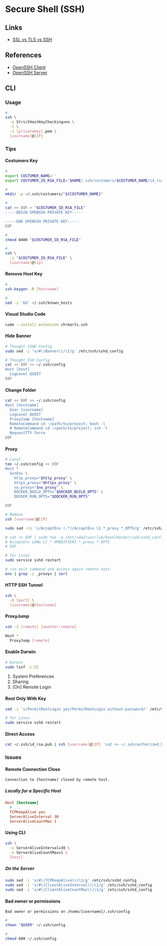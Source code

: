 # Secure Shell (SSH)

## Links

- [SSL vs TLS vs SSH](https://roadmap.sh/guides/ssl-tls-https-ssh)

## References

- [OpenSSH Client](/openssh-client.md)
- [OpenSSH Server](/openssh-server.md)

## CLI

### Usage

```sh
#
ssh \
  -o StrictHostKeyChecking=no \
  -l \
  -i [privatekey].pem \
  [username]@[IP]
```

### Tips

#### Costumers Key

```sh
#
export COSTUMER_NAME=''
export COSTUMER_ID_RSA_FILE="$HOME/.ssh/costumers/$COSTUMER_NAME/id_rsa"

#
mkdir -p ~/.ssh/costumers/"${COSTUMER_NAME}"

#
cat << EOF > "$COSTUMER_ID_RSA_FILE"
-----BEGIN OPENSSH PRIVATE KEY-----

-----END OPENSSH PRIVATE KEY-----
EOF

#
chmod 0400 "$COSTUMER_ID_RSA_FILE"

#
ssh \
  -i "$COSTUMER_ID_RSA_FILE" \
  [username]@[ip]
```

#### Remove Host Key

```sh
#
ssh-keygen -R [hostname]

#
sed -i '6d' ~/.ssh/known_hosts
```

#### Visual Studio Code

```sh
code --install-extension chrmarti.ssh
```

#### Hide Banner

```sh
# Thought SSHD Config
sudo sed -i 's/#\(Banner\)/\1/g' /etc/ssh/sshd_config

# Thought SSH Config
cat << EOF >> ~/.ssh/config
Host [host]
  LogLevel QUIET
EOF
```

#### Change Folder

```sh
cat << EOF >> ~/.ssh/config
Host [hostname]
  User [username]
  LogLevel QUIET
  ProxyJump [hostname]
  RemoteCommand cd ~/path/to/project; bash -l
  # RemoteCommand cd ~/path/to/project; zsh -l
  RequestTTY force
EOF
```

#### Proxy

```sh
# Local
tee ~/.ssh/config << EOF
Host *
  SetEnv \
    http_proxy="$http_proxy" \
    https_proxy="$https_proxy" \
    no_proxy="$no_proxy" \
    DOCKER_BUILD_OPTS="$DOCKER_BUILD_OPTS" \
    DOCKER_RUN_OPTS="$DOCKER_RUN_OPTS"

EOF

# Remove
ssh [username]@[IP]

sudo sed -ri 's/AcceptEnv (.*)/AcceptEnv \1 *_proxy *_OPTS/g' /etc/ssh/sshd_config

# cat << EOF | sudo tee -a /mnt/sda1/var/lib/boot2docker/ssh/sshd_config
# AcceptEnv LANG LC_* XMODIFIERS *_proxy *_OPTS
# EOF

# for Linux
sudo service sshd restart
```

```sh
# run exit command and access again remote host.
env | grep -i _proxy= | sort
```

#### HTTP SSH Tunnel

<!--
https://github.com/mainyaa/RaspberryPi-Mothership/blob/c9b2b676f650a83a741ddc757d9dd69b795ab672/README.md
https://www.ssh.com/ssh/tunneling/example
https://stackabuse.com/how-to-tunnel-http-with-ssh/
-->

```sh
ssh \
  -D [port] \
  [username]@[hostname]
```

#### ProxyJump

```sh
ssh -J [remote] [another-remote]
```

```sh
Host *
  ProxyJump [remote]
```

#### Enable Darwin

```sh
# Darwin
sudo lsof -i:22
```

1. System Preferences
2. Sharing
3. \[On] Remote Login

#### Root Only With Key

```sh
sed -i 's/PermitRootLogin yes/PermitRootLogin without-password/' /etc/ssh/sshd_config
```

```sh
# for Linux
sudo service sshd restart
```

#### Direct Access

```sh
cat ~/.ssh/id_rsa.pub | ssh [username]@[IP] 'cat >> ~/.ssh/authorized_keys'
```

<!-- ###

```sh
sudo sed -i '/^Port 22.*/a Port 8000' /etc/ssh/sshd_config

sudo systemctl restart sshd
``` -->

### Issues

#### Remote Connection Close

```log
Connection to [hostname] closed by remote host.
```

##### Locally for a Specific Host

```ini
Host [hostname]
  # ...
  TCPKeepAlive yes
  ServerAliveInterval 30
  ServerAliveCountMax 1
```

#### Using CLI

```sh
ssh \
  -o ServerAliveInterval=30 \
  -o ServerAliveCountMax=1 \
  [host]
```

##### On the Server

```sh
sudo sed -i 's/#\(TCPKeepAlive\)/\1/g' /etc/ssh/sshd_config
sudo sed -i 's/#\(ClientAliveInterval\)/\1/g' /etc/ssh/sshd_config
sudo sed -i 's/#\(ClientAliveCountMax\)/\1/g' /etc/ssh/sshd_config
```

#### Bad owner or permissions

```log
Bad owner or permissions on /home/[username]/.ssh/config
```

```sh
#
chown "$USER" ~/.ssh/config

#
chmod 600 ~/.ssh/config
```
